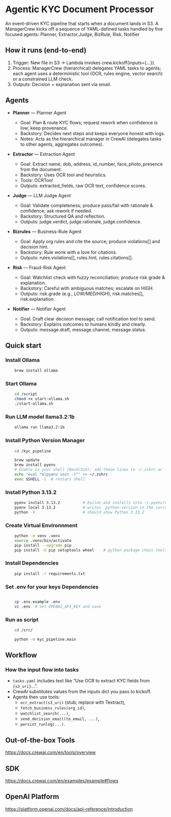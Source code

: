 
# Agentic KYC Document Processor 
An event-driven KYC pipeline that starts when a document lands in S3. A ManagerCrew kicks off a sequence of YAML-defined tasks handled by five focused agents: Planner, Extractor,Judge, BizRule, Risk, Notifier


## How it runs (end-to-end)
1. Trigger: New file in S3 → Lambda invokes crew.kickoff(inputs={...}).
2. Process: ManagerCrew (hierarchical) delegates YAML tasks to agents; each agent uses a deterministic tool (OCR, rules engine, vector search) or a constrained LLM check.
3. Outputs: Decision + explanation sent via email.

## Agents
- **Planner** — Planner Agent
    - Goal: Plan & route KYC flows; request rework when confidence is low; keep provenance.
    - Backstory: Decides next steps and keeps everyone honest with logs.
    - Notes: Acts as the hierarchical manager in CrewAI (delegates tasks to other agents, aggregates outcomes).

- **Extractor** — Extraction Agent
    - Goal: Extract name, dob, address, id_number, face_photo_presence from the document.
    - Backstory: Uses OCR tool and heuristics.
    - Tools: OCRTool
    - Outputs: extracted_fields, raw OCR text, confidence scores.

- **Judge** — LLM Judge Agent
    - Goal: Validate completeness; produce pass/fail with rationale & confidence; ask rework if needed.
    - Backstory: Structured QA and reflection.
    - Outputs: judge.verdict, judge.rationale, judge.confidence.

- **Bizrules** — Business-Rule Agent
    - Goal: Apply org rules and cite the source; produce violations[] and decision hint.
    - Backstory: Rule wonk with a love for citations.
    - Outputs: rules.violations[], rules.hint, rules.citations[].

- **Risk** — Fraud-Risk Agent
    - Goal: Watchlist check with fuzzy reconciliation; produce risk grade & explanation.
    - Backstory: Careful with ambiguous matches; escalate on HIGH.
    - Outputs: risk.grade (e.g., LOW/MED/HIGH), risk.matches[], risk.explanation.
- **Notifier** — Notifier Agent
    - Goal: Draft clear decision message; call notification tool to send.
    - Backstory: Explains outcomes to humans kindly and clearly.
    - Outputs: message.draft, message.channel, message.status.

## Quick start

### Install Ollama 
```bash
    brew install ollama
```

### Start Ollama 
```bash
    cd /script
    chmod +x start-ollama.sh
    ./start-ollama.sh
```

### Run LLM model llama3.2:1b 
```bash
    ollama run llama3.2:1b
```


### Install Python Version Manager

```bash
    cd /kyc_pipeline

    brew update
    brew install pyenv
    # Enable in your shell (Bash/Zsh); add these lines to ~/.zshrc or ~/.bashrc:
    echo 'eval "$(pyenv init -)"' >> ~/.zshrc
    exec $SHELL -l  # restart shell
```

### Install Python 3.13.2

```bash
    pyenv install 3.13.2          # builds and installs into ~/.pyenv/versions/3.13.2
    pyenv local 3.13.2            # writes .python-version in the current project
    python -V                     # should show Python 3.13.2
```

### Create Virtual Environnment

```bash
    python -m venv .venv
    source .venv/bin/activate    
    pip install --upgrade pip  
    pip install -U pip setuptools wheel    # python package chain tools
```

### Install Dependencies

```bash
    pip install -r requirements.txt
```

### Set .env for your keys Dependencies

```bash

    cp .env.example .env
    vi .env  # Set OPENAI_API_KEY and save
```

### Run as script

```bash
    cd /src/

    python -m kyc_pipeline.main
```

## Workflow

### How the input flow into tasks
- `tasks.yaml` includes text like “Use OCR to extract KYC fields from `{s3_uri}`…”.
- CrewAI substitutes values from the inputs dict you pass to kickoff.
- Agents then use tools:
    - `ocr_extract(s3_uri)` (stub; replace with Textract),
    - `fetch_business_rules(org_id)`,
    - `watchlist_search(...)`,
    - `send_decision_email(to_email, ...)`,
    - `persist_runlog(...)`.

## Out-of-the-box Tools
https://docs.crewai.com/en/tools/overview

## SDK
https://docs.crewai.com/en/examples/example#flows

## OpenAI Platform
https://platform.openai.com/docs/api-reference/introduction

